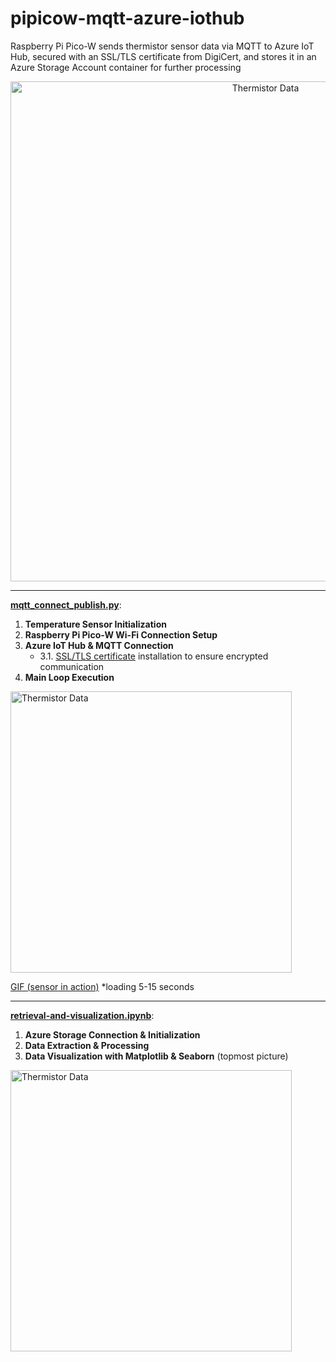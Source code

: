 # pipicow-mqtt-azure-iothub
Raspberry Pi Pico-W sends thermistor sensor data via MQTT to Azure IoT Hub, secured with an SSL/TLS certificate from DigiCert, and stores it in an Azure Storage Account container for further processing

<p align="center">
  <img src="https://drive.google.com/uc?export=view&id=1Vf_mVp95sSk_9PFVVswbCV1HYjjDwawn" alt="Thermistor Data" width="800">
</p>

---

[**mqtt_connect_publish.py**](./pipicow-mqtt-azure-iothub/mqtt_connect_publish.py):

1. **Temperature Sensor Initialization**  
2. **Raspberry Pi Pico-W Wi-Fi Connection Setup**  
3. **Azure IoT Hub & MQTT Connection**  
   - 3.1. [SSL/TLS certificate](https://www.digicert.com/kb/digicert-root-certificates.htm) installation to ensure encrypted communication
4. **Main Loop Execution**
<p align="left">
  <img src="https://drive.google.com/uc?export=view&id=1HuYCrrVXsKVxPxQhQkZQGjpd0F0uSN1U" alt="Thermistor Data" width="450">
</p>

[GIF (sensor in action)](https://drive.google.com/file/d/1gQOngUJIabTnMTVs8f1T_hAjRBwwGU5r/view?usp=sharing) *loading 5-15 seconds

---

[**retrieval-and-visualization.ipynb**](./pipicow-mqtt-azure-iothub/retrieval-and-visualization.ipynb):
1. **Azure Storage Connection & Initialization**
2. **Data Extraction & Processing**
3. **Data Visualization with Matplotlib & Seaborn** (topmost picture)
<p align="left">
  <img src="https://drive.google.com/uc?export=view&id=122yaYXIVxltb-U8oP2RdIj9tFctcJwzb" alt="Thermistor Data" width="450">
</p>
